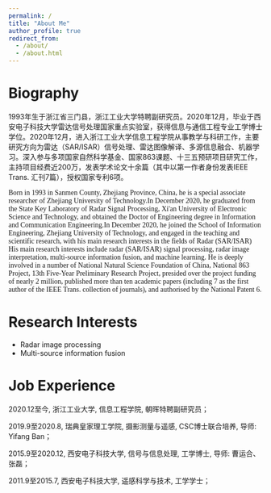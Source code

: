 ```yaml
---
permalink: /
title: "About Me"
author_profile: true
redirect_from: 
  - /about/
  - /about.html
---
```

Biography
======
1993年生于浙江省三门县，浙江工业大学特聘副研究员。2020年12月，毕业于西安电子科技大学雷达信号处理国家重点实验室，获得信息与通信工程专业工学博士学位。2020年12月，进入浙江工业大学信息工程学院从事教学与科研工作，主要研究方向为雷达（SAR/ISAR）信号处理、雷达图像解译、多源信息融合、机器学习。深入参与多项国家自然科学基金、国家863课题、十三五预研项目研究工作，主持项目经费近200万，发表学术论文十余篇（其中以第一作者身份发表IEEE Trans. 汇刊7篇），授权国家专利6项。

<font face='Times New Roman'>Born in 1993 in Sanmen County, Zhejiang Province, China, he is a special associate researcher of Zhejiang University of Technology.In December 2020, he graduated from the State Key Laboratory of Radar Signal Processing, Xi'an University of Electronic Science and Technology, and obtained the Doctor of Engineering degree in Information and Communication Engineering.In December 2020, he joined the School of Information Engineering, Zhejiang University of Technology, and engaged in the teaching and scientific research, with his main research interests in the fields of Radar (SAR/ISAR) His main research interests include radar (SAR/ISAR) signal processing, radar image interpretation, multi-source information fusion, and machine learning. He is deeply involved in a number of National Natural Science Foundation of China, National 863 Project, 13th Five-Year Preliminary Research Project, presided over the project funding of nearly 2 million, published more than ten academic papers (including 7 as the first author of the IEEE Trans. collection of journals), and authorised by the National Patent 6.</font>

Research Interests
======
* Radar image processing
* Multi-source information fusion

Job Experience
======
2020.12至今,  浙江工业大学, 信息工程学院, 朝晖特聘副研究员；

2019.9至2020.8, 瑞典皇家理工学院, 摄影测量与遥感, CSC博士联合培养, 导师: Yifang Ban；

2015.9至2020.12, 西安电子科技大学, 信号与信息处理, 工学博士, 导师: 曹运合、张磊；

2011.9至2015.7, 西安电子科技大学, 遥感科学与技术, 工学学士；
